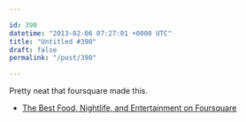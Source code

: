 ```yaml
---

id: 390
datetime: "2013-02-06 07:27:01 +0000 UTC"
title: "Untitled #390"
draft: false
permalink: "/post/390"

---
```


Pretty neat that foursquare made this. 

 
 * [The Best Food, Nightlife, and Entertainment on Foursquare](https://foursquare.com/bestof/)


